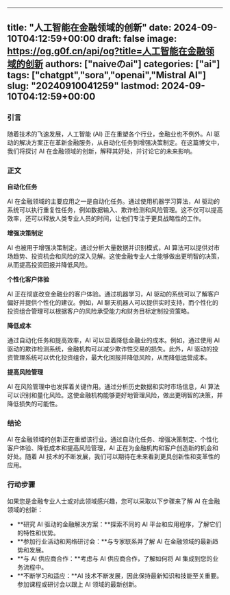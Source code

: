
---
title: "人工智能在金融领域的创新"
date: 2024-09-10T04:12:59+00:00
draft: false
image: https://og.g0f.cn/api/og?title=人工智能在金融领域的创新
authors: ["naiveのai"]
categories: ["ai"]
tags: ["chatgpt","sora","openai","Mistral AI"]
slug: "20240910041259"
lastmod: 2024-09-10T04:12:59+00:00
---
### 引言

随着技术的飞速发展，人工智能 (AI) 正在重塑各个行业，金融业也不例外。AI 驱动的解决方案正在革新金融服务，从自动化任务到增强决策制定。在这篇博文中，我们将探讨 AI 在金融领域的创新，解释其好处，并讨论它的未来影响。

### 正文

**自动化任务**

AI 在金融领域的主要应用之一是自动化任务。通过使用机器学习算法，AI 驱动的系统可以执行重复性任务，例如数据输入、欺诈检测和风险管理。这不仅可以提高效率，还可以释放人类专业人员的时间，让他们专注于更具战略性的工作。

**增强决策制定**

AI 也被用于增强决策制定。通过分析大量数据并识别模式，AI 算法可以提供对市场趋势、投资机会和风险的深入见解。这使金融专业人士能够做出更明智的决策，从而提高投资回报并降低风险。

**个性化客户体验**

AI 正在彻底改变金融业的客户体验。通过机器学习，AI 驱动的系统可以了解客户偏好并提供个性化的建议。例如，AI 聊天机器人可以提供实时支持，而个性化的投资组合管理可以根据客户的风险承受能力和财务目标定制投资策略。

**降低成本**

通过自动化任务和提高效率，AI 可以显着降低金融业的成本。例如，通过使用 AI 驱动的欺诈检测系统，金融机构可以减少欺诈性交易的损失。此外，AI 驱动的投资管理系统可以优化投资组合，最大化回报并降低风险，从而降低运营成本。

**提高风险管理**

AI 在风险管理中也发挥着关键作用。通过分析历史数据和实时市场信息，AI 算法可以识别和量化风险。这使金融机构能够更好地管理风险，做出更明智的决策，并降低损失的可能性。

### 结论

AI 在金融领域的创新正在重塑该行业。通过自动化任务、增强决策制定、个性化客户体验、降低成本和提高风险管理，AI 正在为金融机构和客户创造新的机会和好处。随着 AI 技术的不断发展，我们可以期待在未来看到更具创新性和变革性的应用。

### 行动步骤

如果您是金融专业人士或对此领域感兴趣，您可以采取以下步骤来了解 AI 在金融领域的创新：

* **研究 AI 驱动的金融解决方案：**探索不同的 AI 平台和应用程序，了解它们的特性和优势。
* **参加行业活动和网络研讨会：**与专家联系并了解 AI 在金融领域的最新趋势和发展。
* **与 AI 供应商合作：**考虑与 AI 供应商合作，了解如何将 AI 集成到您的业务流程中。
* **不断学习和适应：**AI 技术不断发展，因此保持最新知识和技能至关重要。参加课程或研讨会以跟上 AI 领域的最新创新。